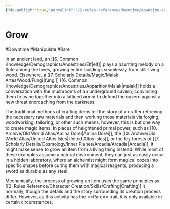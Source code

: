 ```yaml
---
{"dg-publish":true,"permalink":"/2-rules-reference/downtime/downtime-activities/craft/grow/","noteIcon":""}
---
```


# Grow
#Downtime #Manipulate #Rare

In an ancient land, an [[6. Common Knowledge/Demographics/Ancestries/Elf\|elf]] plays a haunting melody on a flute among the trees, growing entire buildings seamlessly from still-living wood. Elsewhere, a [[7. Scholarly Details/Magic/Malak Artes/Wood/Fungi\|fungi]] [[6. Common Knowledge/Demographics/Ancestries/Apparition/Malak\|malak]] holds a conversation with the mushrooms of an underground cavern, convincing them to twine together into a latticed armor to defend the cavern against a new threat encroaching from the darkness. 

The traditional methods of crafting items tell the story of a crafter retrieving the necessary raw materials and then working those materials via forging, woodworking, tailoring, or other such means; however, this is but one way to create magic items. In places of heightened primal power, such as [[0. Archive/Old World Atlas/Amina Dorei\|Amina Dorei]], the [[0. Archive/Old World Atlas/United Altos Isles\|United Altos Isles]], or the fey forests of [[7. Scholarly Details/Cosmology/Inner Planes/Arcadia/Arcadia\|Arcadia]], it might make sense to grow an item from a living thing instead. While most of these examples assume a natural environment, they can just as easily occur in a hidden laboratory, where an alchemist might form magical oozes into specific shapes before curing them with magical reagents, producing a sword as durable as any steel. 

Mechanically, the process of growing an item uses the same principles as [[2. Rules Reference/Character Creation/Skills/Crafting\|Crafting]] it normally, though the details and the story surrounding its creation process differ. However, as this activity has the ==Rare== trait, it is only available in certain circumstances. 
